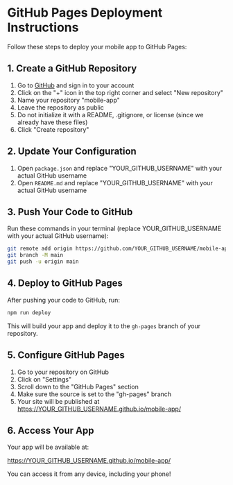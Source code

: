 # GitHub Pages Deployment Instructions

Follow these steps to deploy your mobile app to GitHub Pages:

## 1. Create a GitHub Repository

1. Go to [GitHub](https://github.com) and sign in to your account
2. Click on the "+" icon in the top right corner and select "New repository"
3. Name your repository "mobile-app"
4. Leave the repository as public
5. Do not initialize it with a README, .gitignore, or license (since we already have these files)
6. Click "Create repository"

## 2. Update Your Configuration

1. Open `package.json` and replace "YOUR_GITHUB_USERNAME" with your actual GitHub username
2. Open `README.md` and replace "YOUR_GITHUB_USERNAME" with your actual GitHub username

## 3. Push Your Code to GitHub

Run these commands in your terminal (replace YOUR_GITHUB_USERNAME with your actual GitHub username):

```bash
git remote add origin https://github.com/YOUR_GITHUB_USERNAME/mobile-app.git
git branch -M main
git push -u origin main
```

## 4. Deploy to GitHub Pages

After pushing your code to GitHub, run:

```bash
npm run deploy
```

This will build your app and deploy it to the `gh-pages` branch of your repository.

## 5. Configure GitHub Pages

1. Go to your repository on GitHub
2. Click on "Settings"
3. Scroll down to the "GitHub Pages" section
4. Make sure the source is set to the "gh-pages" branch
5. Your site will be published at https://YOUR_GITHUB_USERNAME.github.io/mobile-app/

## 6. Access Your App

Your app will be available at:

https://YOUR_GITHUB_USERNAME.github.io/mobile-app/

You can access it from any device, including your phone!
